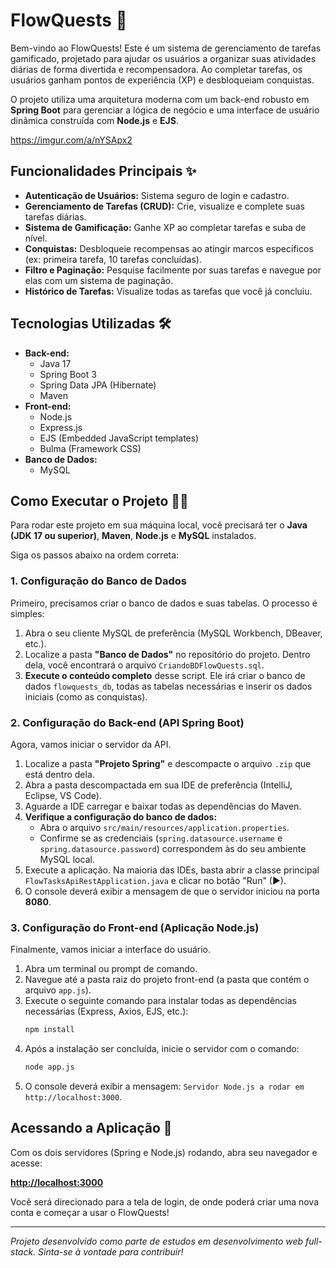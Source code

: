 # FlowQuests 🚀

Bem-vindo ao FlowQuests\! Este é um sistema de gerenciamento de tarefas gamificado, projetado para ajudar os usuários a organizar suas atividades diárias de forma divertida e recompensadora. Ao completar tarefas, os usuários ganham pontos de experiência (XP) e desbloqueiam conquistas.

O projeto utiliza uma arquitetura moderna com um back-end robusto em **Spring Boot** para gerenciar a lógica de negócio e uma interface de usuário dinâmica construída com **Node.js** e **EJS**.

https://imgur.com/a/nYSApx2

## Funcionalidades Principais ✨

  * **Autenticação de Usuários:** Sistema seguro de login e cadastro.
  * **Gerenciamento de Tarefas (CRUD):** Crie, visualize e complete suas tarefas diárias.
  * **Sistema de Gamificação:** Ganhe XP ao completar tarefas e suba de nível.
  * **Conquistas:** Desbloqueie recompensas ao atingir marcos específicos (ex: primeira tarefa, 10 tarefas concluídas).
  * **Filtro e Paginação:** Pesquise facilmente por suas tarefas e navegue por elas com um sistema de paginação.
  * **Histórico de Tarefas:** Visualize todas as tarefas que você já concluiu.

## Tecnologias Utilizadas 🛠️

  * **Back-end:**
      * Java 17
      * Spring Boot 3
      * Spring Data JPA (Hibernate)
      * Maven
  * **Front-end:**
      * Node.js
      * Express.js
      * EJS (Embedded JavaScript templates)
      * Bulma (Framework CSS)
  * **Banco de Dados:**
      * MySQL

## Como Executar o Projeto 🏃‍♂️

Para rodar este projeto em sua máquina local, você precisará ter o **Java (JDK 17 ou superior)**, **Maven**, **Node.js** e **MySQL** instalados.

Siga os passos abaixo na ordem correta:

### 1\. Configuração do Banco de Dados

Primeiro, precisamos criar o banco de dados e suas tabelas. O processo é simples:

1.  Abra o seu cliente MySQL de preferência (MySQL Workbench, DBeaver, etc.).
2.  Localize a pasta **"Banco de Dados"** no repositório do projeto. Dentro dela, você encontrará o arquivo `CriandoBDFlowQuests.sql`.
3.  **Execute o conteúdo completo** desse script. Ele irá criar o banco de dados `flowquests_db`, todas as tabelas necessárias e inserir os dados iniciais (como as conquistas).

### 2\. Configuração do Back-end (API Spring Boot)

Agora, vamos iniciar o servidor da API.

1.  Localize a pasta **"Projeto Spring"** e descompacte o arquivo `.zip` que está dentro dela.
2.  Abra a pasta descompactada em sua IDE de preferência (IntelliJ, Eclipse, VS Code).
3.  Aguarde a IDE carregar e baixar todas as dependências do Maven.
4.  **Verifique a configuração do banco de dados:**
      * Abra o arquivo `src/main/resources/application.properties`.
      * Confirme se as credenciais (`spring.datasource.username` e `spring.datasource.password`) correspondem às do seu ambiente MySQL local.
5.  Execute a aplicação. Na maioria das IDEs, basta abrir a classe principal `FlowTasksApiRestApplication.java` e clicar no botão "Run" (▶).
6.  O console deverá exibir a mensagem de que o servidor iniciou na porta **8080**.

### 3\. Configuração do Front-end (Aplicação Node.js)

Finalmente, vamos iniciar a interface do usuário.

1.  Abra um terminal ou prompt de comando.
2.  Navegue até a pasta raiz do projeto front-end (a pasta que contém o arquivo `app.js`).
3.  Execute o seguinte comando para instalar todas as dependências necessárias (Express, Axios, EJS, etc.):
    ```bash
    npm install
    ```
4.  Após a instalação ser concluída, inicie o servidor com o comando:
    ```bash
    node app.js
    ```
5.  O console deverá exibir a mensagem: `Servidor Node.js a rodar em http://localhost:3000`.

## Acessando a Aplicação 🎉

Com os dois servidores (Spring e Node.js) rodando, abra seu navegador e acesse:

**[http://localhost:3000](https://www.google.com/search?q=http://localhost:3000)**

Você será direcionado para a tela de login, de onde poderá criar uma nova conta e começar a usar o FlowQuests\!

-----

*Projeto desenvolvido como parte de estudos em desenvolvimento web full-stack. Sinta-se à vontade para contribuir\!*